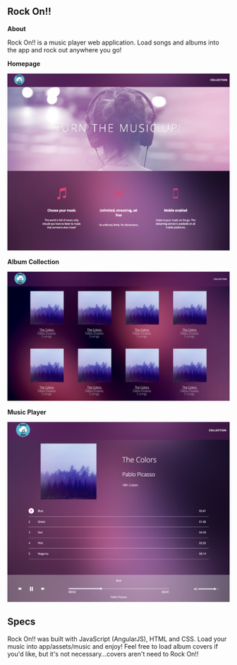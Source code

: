 ## Rock On!!

**About**

Rock On!! is a music player web application. Load songs and albums into the app and rock out anywhere you go!

**Homepage**

<img src="app/assets/images/landing_page.png" >

**Album Collection**

<img src="app/assets/images/albumCollection.png" >

**Music Player**

<img src="app/assets/images/playerBar.png">

## Specs

Rock On!! was built with JavaScript (AngularJS), HTML and CSS. Load your music into app/assets/music and enjoy! Feel free to load album covers if you'd like, but it's not necessary...covers aren't need to Rock On!!
